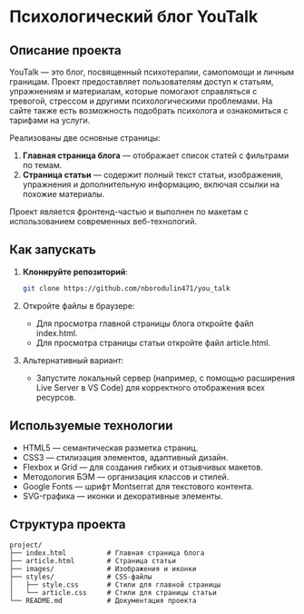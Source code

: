 # Психологический блог YouTalk

## Описание проекта

YouTalk — это блог, посвященный психотерапии, самопомощи и личным границам. Проект предоставляет пользователям доступ к статьям, упражнениям и материалам, которые помогают справляться с тревогой, стрессом и другими психологическими проблемами. На сайте также есть возможность подобрать психолога и ознакомиться с тарифами на услуги.

Реализованы две основные страницы:
1. **Главная страница блога** — отображает список статей с фильтрами по темам.
2. **Страница статьи** — содержит полный текст статьи, изображения, упражнения и дополнительную информацию, включая ссылки на похожие материалы.

Проект является фронтенд-частью и выполнен по макетам с использованием современных веб-технологий.

## Как запускать

1. **Клонируйте репозиторий**:
   ```bash
   git clone https://github.com/nborodulin471/you_talk 

2. Откройте файлы в браузере:
    * Для просмотра главной страницы блога откройте файл index.html.
    * Для просмотра страницы статьи откройте файл article.html.

3. Альтернативный вариант:
    * Запустите локальный сервер (например, с помощью расширения Live Server в VS Code) для корректного отображения всех ресурсов.

## Используемые технологии
* HTML5 — семантическая разметка страниц.
* CSS3 — стилизация элементов, адаптивный дизайн.
* Flexbox и Grid — для создания гибких и отзывчивых макетов.
* Методология БЭМ — организация классов и стилей.
* Google Fonts — шрифт Montserrat для текстового контента.
* SVG-графика — иконки и декоративные элементы.

## Структура проекта

```
project/
├── index.html          # Главная страница блога
├── article.html        # Страница статьи
├── images/             # Изображения и иконки
├── styles/             # CSS-файлы
│   ├── style.css       # Стили для главной страницы
│   └── article.css     # Стили для страницы статьи
└── README.md           # Документация проекта
```

